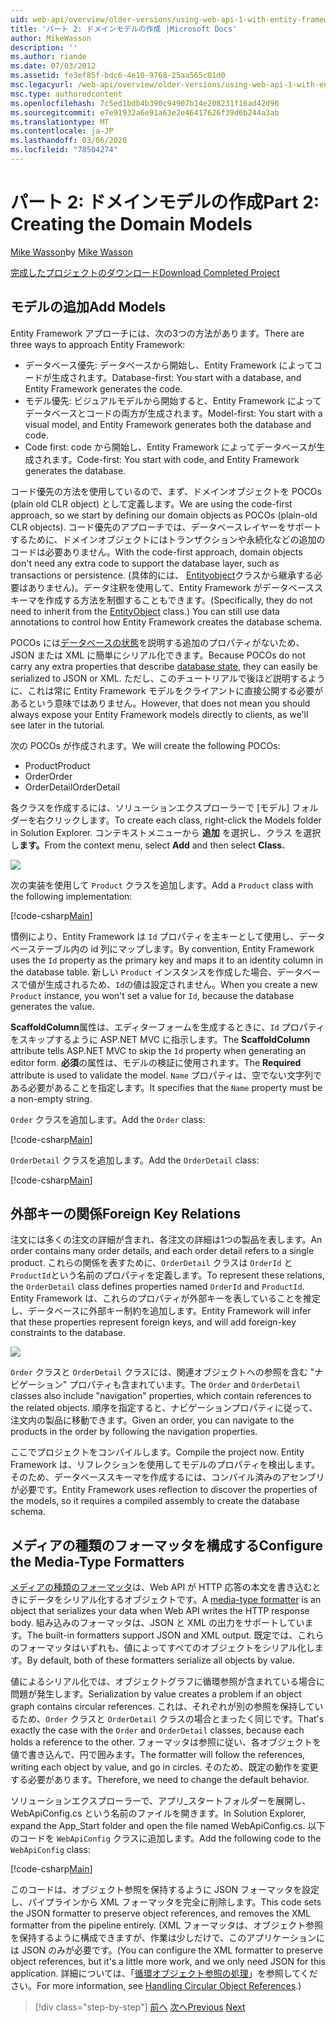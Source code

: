 ```yaml
---
uid: web-api/overview/older-versions/using-web-api-1-with-entity-framework-5/using-web-api-with-entity-framework-part-2
title: 'パート 2: ドメインモデルの作成 |Microsoft Docs'
author: MikeWasson
description: ''
ms.author: riande
ms.date: 07/03/2012
ms.assetid: fe3ef85f-bdc6-4e10-9768-25aa565c01d0
msc.legacyurl: /web-api/overview/older-versions/using-web-api-1-with-entity-framework-5/using-web-api-with-entity-framework-part-2
msc.type: authoredcontent
ms.openlocfilehash: 7c5ed1bdb4b390c94907b14e208231f16ad42d96
ms.sourcegitcommit: e7e91932a6e91a63e2e46417626f39d6b244a3ab
ms.translationtype: MT
ms.contentlocale: ja-JP
ms.lasthandoff: 03/06/2020
ms.locfileid: "78504274"
---
```

# <a name="part-2-creating-the-domain-models"></a><span data-ttu-id="7dfcd-102">パート 2: ドメインモデルの作成</span><span class="sxs-lookup"><span data-stu-id="7dfcd-102">Part 2: Creating the Domain Models</span></span>

<span data-ttu-id="7dfcd-103">[Mike Wasson](https://github.com/MikeWasson)</span><span class="sxs-lookup"><span data-stu-id="7dfcd-103">by [Mike Wasson](https://github.com/MikeWasson)</span></span>

[<span data-ttu-id="7dfcd-104">完成したプロジェクトのダウンロード</span><span class="sxs-lookup"><span data-stu-id="7dfcd-104">Download Completed Project</span></span>](https://code.msdn.microsoft.com/ASP-NET-Web-API-with-afa30545)

## <a name="add-models"></a><span data-ttu-id="7dfcd-105">モデルの追加</span><span class="sxs-lookup"><span data-stu-id="7dfcd-105">Add Models</span></span>

<span data-ttu-id="7dfcd-106">Entity Framework アプローチには、次の3つの方法があります。</span><span class="sxs-lookup"><span data-stu-id="7dfcd-106">There are three ways to approach Entity Framework:</span></span>

- <span data-ttu-id="7dfcd-107">データベース優先: データベースから開始し、Entity Framework によってコードが生成されます。</span><span class="sxs-lookup"><span data-stu-id="7dfcd-107">Database-first: You start with a database, and Entity Framework generates the code.</span></span>
- <span data-ttu-id="7dfcd-108">モデル優先: ビジュアルモデルから開始すると、Entity Framework によってデータベースとコードの両方が生成されます。</span><span class="sxs-lookup"><span data-stu-id="7dfcd-108">Model-first: You start with a visual model, and Entity Framework generates both the database and code.</span></span>
- <span data-ttu-id="7dfcd-109">Code first: code から開始し、Entity Framework によってデータベースが生成されます。</span><span class="sxs-lookup"><span data-stu-id="7dfcd-109">Code-first: You start with code, and Entity Framework generates the database.</span></span>

<span data-ttu-id="7dfcd-110">コード優先の方法を使用しているので、まず、ドメインオブジェクトを POCOs (plain old CLR object) として定義します。</span><span class="sxs-lookup"><span data-stu-id="7dfcd-110">We are using the code-first approach, so we start by defining our domain objects as POCOs (plain-old CLR objects).</span></span> <span data-ttu-id="7dfcd-111">コード優先のアプローチでは、データベースレイヤーをサポートするために、ドメインオブジェクトにはトランザクションや永続化などの追加のコードは必要ありません。</span><span class="sxs-lookup"><span data-stu-id="7dfcd-111">With the code-first approach, domain objects don't need any extra code to support the database layer, such as transactions or persistence.</span></span> <span data-ttu-id="7dfcd-112">(具体的には、 [Entityobject](https://msdn.microsoft.com/library/system.data.objects.dataclasses.entityobject.aspx)クラスから継承する必要はありません)。データ注釈を使用して、Entity Framework がデータベーススキーマを作成する方法を制御することもできます。</span><span class="sxs-lookup"><span data-stu-id="7dfcd-112">(Specifically, they do not need to inherit from the [EntityObject](https://msdn.microsoft.com/library/system.data.objects.dataclasses.entityobject.aspx) class.) You can still use data annotations to control how Entity Framework creates the database schema.</span></span>

<span data-ttu-id="7dfcd-113">POCOs には[データベースの状態](https://msdn.microsoft.com/library/system.data.entitystate.aspx)を説明する追加のプロパティがないため、JSON または XML に簡単にシリアル化できます。</span><span class="sxs-lookup"><span data-stu-id="7dfcd-113">Because POCOs do not carry any extra properties that describe [database state](https://msdn.microsoft.com/library/system.data.entitystate.aspx), they can easily be serialized to JSON or XML.</span></span> <span data-ttu-id="7dfcd-114">ただし、このチュートリアルで後ほど説明するように、これは常に Entity Framework モデルをクライアントに直接公開する必要があるという意味ではありません。</span><span class="sxs-lookup"><span data-stu-id="7dfcd-114">However, that does not mean you should always expose your Entity Framework models directly to clients, as we'll see later in the tutorial.</span></span>

<span data-ttu-id="7dfcd-115">次の POCOs が作成されます。</span><span class="sxs-lookup"><span data-stu-id="7dfcd-115">We will create the following POCOs:</span></span>

- <span data-ttu-id="7dfcd-116">Product</span><span class="sxs-lookup"><span data-stu-id="7dfcd-116">Product</span></span>
- <span data-ttu-id="7dfcd-117">Order</span><span class="sxs-lookup"><span data-stu-id="7dfcd-117">Order</span></span>
- <span data-ttu-id="7dfcd-118">OrderDetail</span><span class="sxs-lookup"><span data-stu-id="7dfcd-118">OrderDetail</span></span>

<span data-ttu-id="7dfcd-119">各クラスを作成するには、ソリューションエクスプローラーで [モデル] フォルダーを右クリックします。</span><span class="sxs-lookup"><span data-stu-id="7dfcd-119">To create each class, right-click the Models folder in Solution Explorer.</span></span> <span data-ttu-id="7dfcd-120">コンテキストメニューから **追加** を選択し、クラス を選択し**ます。**</span><span class="sxs-lookup"><span data-stu-id="7dfcd-120">From the context menu, select **Add** and then select **Class.**</span></span>

![](using-web-api-with-entity-framework-part-2/_static/image1.png)

<span data-ttu-id="7dfcd-121">次の実装を使用して `Product` クラスを追加します。</span><span class="sxs-lookup"><span data-stu-id="7dfcd-121">Add a `Product` class with the following implementation:</span></span>

[!code-csharp[Main](using-web-api-with-entity-framework-part-2/samples/sample1.cs)]

<span data-ttu-id="7dfcd-122">慣例により、Entity Framework は `Id` プロパティを主キーとして使用し、データベーステーブル内の id 列にマップします。</span><span class="sxs-lookup"><span data-stu-id="7dfcd-122">By convention, Entity Framework uses the `Id` property as the primary key and maps it to an identity column in the database table.</span></span> <span data-ttu-id="7dfcd-123">新しい `Product` インスタンスを作成した場合、データベースで値が生成されるため、`Id`の値は設定されません。</span><span class="sxs-lookup"><span data-stu-id="7dfcd-123">When you create a new `Product` instance, you won't set a value for `Id`, because the database generates the value.</span></span>

<span data-ttu-id="7dfcd-124">**ScaffoldColumn**属性は、エディターフォームを生成するときに、`Id` プロパティをスキップするように ASP.NET MVC に指示します。</span><span class="sxs-lookup"><span data-stu-id="7dfcd-124">The **ScaffoldColumn** attribute tells ASP.NET MVC to skip the `Id` property when generating an editor form.</span></span> <span data-ttu-id="7dfcd-125">**必須**の属性は、モデルの検証に使用されます。</span><span class="sxs-lookup"><span data-stu-id="7dfcd-125">The **Required** attribute is used to validate the model.</span></span> <span data-ttu-id="7dfcd-126">`Name` プロパティは、空でない文字列である必要があることを指定します。</span><span class="sxs-lookup"><span data-stu-id="7dfcd-126">It specifies that the `Name` property must be a non-empty string.</span></span>

<span data-ttu-id="7dfcd-127">`Order` クラスを追加します。</span><span class="sxs-lookup"><span data-stu-id="7dfcd-127">Add the `Order` class:</span></span>

[!code-csharp[Main](using-web-api-with-entity-framework-part-2/samples/sample2.cs)]

<span data-ttu-id="7dfcd-128">`OrderDetail` クラスを追加します。</span><span class="sxs-lookup"><span data-stu-id="7dfcd-128">Add the `OrderDetail` class:</span></span>

[!code-csharp[Main](using-web-api-with-entity-framework-part-2/samples/sample3.cs)]

## <a name="foreign-key-relations"></a><span data-ttu-id="7dfcd-129">外部キーの関係</span><span class="sxs-lookup"><span data-stu-id="7dfcd-129">Foreign Key Relations</span></span>

<span data-ttu-id="7dfcd-130">注文には多くの注文の詳細が含まれ、各注文の詳細は1つの製品を表します。</span><span class="sxs-lookup"><span data-stu-id="7dfcd-130">An order contains many order details, and each order detail refers to a single product.</span></span> <span data-ttu-id="7dfcd-131">これらの関係を表すために、`OrderDetail` クラスは `OrderId` と `ProductId`という名前のプロパティを定義します。</span><span class="sxs-lookup"><span data-stu-id="7dfcd-131">To represent these relations, the `OrderDetail` class defines properties named `OrderId` and `ProductId`.</span></span> <span data-ttu-id="7dfcd-132">Entity Framework は、これらのプロパティが外部キーを表していることを推定し、データベースに外部キー制約を追加します。</span><span class="sxs-lookup"><span data-stu-id="7dfcd-132">Entity Framework will infer that these properties represent foreign keys, and will add foreign-key constraints to the database.</span></span>

![](using-web-api-with-entity-framework-part-2/_static/image2.png)

<span data-ttu-id="7dfcd-133">`Order` クラスと `OrderDetail` クラスには、関連オブジェクトへの参照を含む "ナビゲーション" プロパティも含まれています。</span><span class="sxs-lookup"><span data-stu-id="7dfcd-133">The `Order` and `OrderDetail` classes also include "navigation" properties, which contain references to the related objects.</span></span> <span data-ttu-id="7dfcd-134">順序を指定すると、ナビゲーションプロパティに従って、注文内の製品に移動できます。</span><span class="sxs-lookup"><span data-stu-id="7dfcd-134">Given an order, you can navigate to the products in the order by following the navigation properties.</span></span>

<span data-ttu-id="7dfcd-135">ここでプロジェクトをコンパイルします。</span><span class="sxs-lookup"><span data-stu-id="7dfcd-135">Compile the project now.</span></span> <span data-ttu-id="7dfcd-136">Entity Framework は、リフレクションを使用してモデルのプロパティを検出します。そのため、データベーススキーマを作成するには、コンパイル済みのアセンブリが必要です。</span><span class="sxs-lookup"><span data-stu-id="7dfcd-136">Entity Framework uses reflection to discover the properties of the models, so it requires a compiled assembly to create the database schema.</span></span>

## <a name="configure-the-media-type-formatters"></a><span data-ttu-id="7dfcd-137">メディアの種類のフォーマッタを構成する</span><span class="sxs-lookup"><span data-stu-id="7dfcd-137">Configure the Media-Type Formatters</span></span>

<span data-ttu-id="7dfcd-138">[メディアの種類のフォーマッタ](../../formats-and-model-binding/media-formatters.md)は、Web API が HTTP 応答の本文を書き込むときにデータをシリアル化するオブジェクトです。</span><span class="sxs-lookup"><span data-stu-id="7dfcd-138">A [media-type formatter](../../formats-and-model-binding/media-formatters.md) is an object that serializes your data when Web API writes the HTTP response body.</span></span> <span data-ttu-id="7dfcd-139">組み込みのフォーマッタは、JSON と XML の出力をサポートしています。</span><span class="sxs-lookup"><span data-stu-id="7dfcd-139">The built-in formatters support JSON and XML output.</span></span> <span data-ttu-id="7dfcd-140">既定では、これらのフォーマッタはいずれも、値によってすべてのオブジェクトをシリアル化します。</span><span class="sxs-lookup"><span data-stu-id="7dfcd-140">By default, both of these formatters serialize all objects by value.</span></span>

<span data-ttu-id="7dfcd-141">値によるシリアル化では、オブジェクトグラフに循環参照が含まれている場合に問題が発生します。</span><span class="sxs-lookup"><span data-stu-id="7dfcd-141">Serialization by value creates a problem if an object graph contains circular references.</span></span> <span data-ttu-id="7dfcd-142">これは、それぞれが別の参照を保持しているため、`Order` クラスと `OrderDetail` クラスの場合とまったく同じです。</span><span class="sxs-lookup"><span data-stu-id="7dfcd-142">That's exactly the case with the `Order` and `OrderDetail` classes, because each holds a reference to the other.</span></span> <span data-ttu-id="7dfcd-143">フォーマッタは参照に従い、各オブジェクトを値で書き込んで、円で囲みます。</span><span class="sxs-lookup"><span data-stu-id="7dfcd-143">The formatter will follow the references, writing each object by value, and go in circles.</span></span> <span data-ttu-id="7dfcd-144">そのため、既定の動作を変更する必要があります。</span><span class="sxs-lookup"><span data-stu-id="7dfcd-144">Therefore, we need to change the default behavior.</span></span>

<span data-ttu-id="7dfcd-145">ソリューションエクスプローラーで、アプリ\_スタートフォルダーを展開し、WebApiConfig.cs という名前のファイルを開きます。</span><span class="sxs-lookup"><span data-stu-id="7dfcd-145">In Solution Explorer, expand the App\_Start folder and open the file named WebApiConfig.cs.</span></span> <span data-ttu-id="7dfcd-146">以下のコードを `WebApiConfig` クラスに追加します。</span><span class="sxs-lookup"><span data-stu-id="7dfcd-146">Add the following code to the `WebApiConfig` class:</span></span>

[!code-csharp[Main](using-web-api-with-entity-framework-part-2/samples/sample4.cs?highlight=11)]

<span data-ttu-id="7dfcd-147">このコードは、オブジェクト参照を保持するように JSON フォーマッタを設定し、パイプラインから XML フォーマッタを完全に削除します。</span><span class="sxs-lookup"><span data-stu-id="7dfcd-147">This code sets the JSON formatter to preserve object references, and removes the XML formatter from the pipeline entirely.</span></span> <span data-ttu-id="7dfcd-148">(XML フォーマッタは、オブジェクト参照を保持するように構成できますが、作業は少しだけで、このアプリケーションには JSON のみが必要です。</span><span class="sxs-lookup"><span data-stu-id="7dfcd-148">(You can configure the XML formatter to preserve object references, but it's a little more work, and we only need JSON for this application.</span></span> <span data-ttu-id="7dfcd-149">詳細については、「[循環オブジェクト参照の処理](../../formats-and-model-binding/json-and-xml-serialization.md#handling_circular_object_references)」を参照してください。</span><span class="sxs-lookup"><span data-stu-id="7dfcd-149">For more information, see [Handling Circular Object References](../../formats-and-model-binding/json-and-xml-serialization.md#handling_circular_object_references).)</span></span>

> [!div class="step-by-step"]
> <span data-ttu-id="7dfcd-150">[前へ](using-web-api-with-entity-framework-part-1.md)
> [次へ](using-web-api-with-entity-framework-part-3.md)</span><span class="sxs-lookup"><span data-stu-id="7dfcd-150">[Previous](using-web-api-with-entity-framework-part-1.md)
[Next](using-web-api-with-entity-framework-part-3.md)</span></span>
